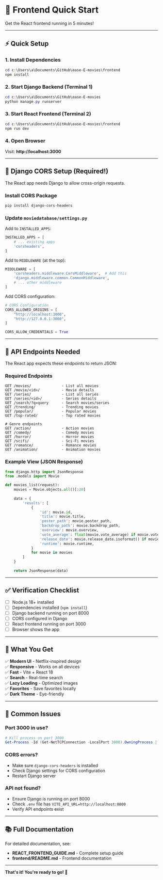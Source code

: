 # 🚀 Frontend Quick Start

Get the React frontend running in 5 minutes!

---

## ⚡ Quick Setup

### 1. Install Dependencies

```powershell
cd c:\Users\a\Documents\GitHub\ease-E-movies\frontend
npm install
```

### 2. Start Django Backend (Terminal 1)

```powershell
cd c:\Users\a\Documents\GitHub\ease-E-movies
python manage.py runserver
```

### 3. Start React Frontend (Terminal 2)

```powershell
cd c:\Users\a\Documents\GitHub\ease-E-movies\frontend
npm run dev
```

### 4. Open Browser

Visit: **http://localhost:3000**

---

## 🔧 Django CORS Setup (Required!)

The React app needs Django to allow cross-origin requests.

### Install CORS Package

```powershell
pip install django-cors-headers
```

### Update `moviedatabase/settings.py`

Add to `INSTALLED_APPS`:
```python
INSTALLED_APPS = [
    # ... existing apps
    'corsheaders',
]
```

Add to `MIDDLEWARE` (at the top):
```python
MIDDLEWARE = [
    'corsheaders.middleware.CorsMiddleware',  # Add this
    'django.middleware.common.CommonMiddleware',
    # ... other middleware
]
```

Add CORS configuration:
```python
# CORS Configuration
CORS_ALLOWED_ORIGINS = [
    "http://localhost:3000",
    "http://127.0.0.1:3000",
]

CORS_ALLOW_CREDENTIALS = True
```

---

## 📡 API Endpoints Needed

The React app expects these endpoints to return JSON:

### Required Endpoints

```
GET /movies/              - List all movies
GET /movie/<id>/          - Movie details
GET /series/              - List all series
GET /series/<id>/         - Series details
GET /search/?q=query      - Search movies/series
GET /trending/            - Trending movies
GET /popular/             - Popular movies
GET /top-rated/           - Top rated movies

# Genre endpoints
GET /action/              - Action movies
GET /comedy/              - Comedy movies
GET /horror/              - Horror movies
GET /scifi/               - Sci-Fi movies
GET /romance/             - Romance movies
GET /animation/           - Animation movies
```

### Example View (JSON Response)

```python
from django.http import JsonResponse
from .models import Movie

def movies_list(request):
    movies = Movie.objects.all()[:20]
    
    data = {
        'results': [
            {
                'id': movie.id,
                'title': movie.title,
                'poster_path': movie.poster_path,
                'backdrop_path': movie.backdrop_path,
                'overview': movie.overview,
                'vote_average': float(movie.vote_average) if movie.vote_average else 0,
                'release_date': movie.release_date.isoformat() if movie.release_date else None,
                'runtime': movie.runtime,
            }
            for movie in movies
        ]
    }
    
    return JsonResponse(data)
```

---

## ✅ Verification Checklist

- [ ] Node.js 18+ installed
- [ ] Dependencies installed (`npm install`)
- [ ] Django backend running on port 8000
- [ ] CORS configured in Django
- [ ] React frontend running on port 3000
- [ ] Browser shows the app

---

## 🎯 What You Get

✅ **Modern UI** - Netflix-inspired design  
✅ **Responsive** - Works on all devices  
✅ **Fast** - Vite + React 18  
✅ **Search** - Real-time search  
✅ **Lazy Loading** - Optimized images  
✅ **Favorites** - Save favorites locally  
✅ **Dark Theme** - Eye-friendly  

---

## 🐛 Common Issues

### Port 3000 in use?
```powershell
# Kill process on port 3000
Get-Process -Id (Get-NetTCPConnection -LocalPort 3000).OwningProcess | Stop-Process
```

### CORS errors?
- Make sure `django-cors-headers` is installed
- Check Django settings for CORS configuration
- Restart Django server

### API not found?
- Ensure Django is running on port 8000
- Check `.env` file has `VITE_API_URL=http://localhost:8000`
- Verify API endpoints exist

---

## 📚 Full Documentation

For detailed documentation, see:
- **REACT_FRONTEND_GUIDE.md** - Complete setup guide
- **frontend/README.md** - Frontend documentation

---

**That's it! You're ready to go! 🎉**